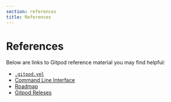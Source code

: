 ```yaml
---
section: references
title: References
---
```


<script context="module">
  export const prerender = true;
</script>

# References

Below are links to Gitpod reference material you may find helpful:

- [`.gitpod.yml`](/docs/references/gitpod-yml)
- [Command Line Interface](/docs/command-line-interface)
- [Roadmap](/docs/references/roadmap)
- [Gitpod Releses](/docs/references/gitpod-releases)
